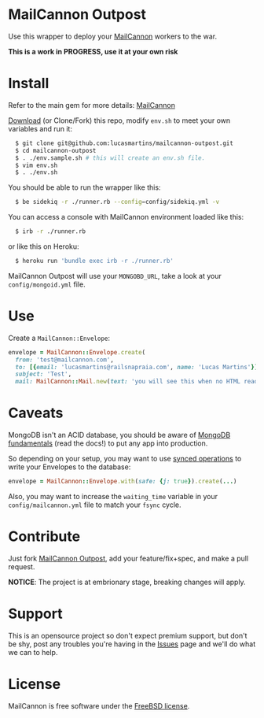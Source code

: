 MailCannon Outpost
==================

Use this wrapper to deploy your [MailCannon](https://github.com/lucasmartins/mailcannon) workers to the war.

**This is a work in PROGRESS, use it at your own risk**

Install
=======

Refer to the main gem for more details: [MailCannon](https://github.com/lucasmartins/mailcannon)

[Download](https://github.com/lucasmartins/mailcannon-outpost/archive/master.zip) (or Clone/Fork) this repo, modify `env.sh` to meet your own variables and run it:
```bash
  $ git clone git@github.com:lucasmartins/mailcannon-outpost.git
  $ cd mailcannon-outpost
  $ . ./env.sample.sh # this will create an env.sh file.
  $ vim env.sh
  $ . ./env.sh
```

You should be able to run the wrapper like this:

```bash
  $ be sidekiq -r ./runner.rb --config=config/sidekiq.yml -v
```

You can access a console with MailCannon environment loaded like this:
```bash
  $ irb -r ./runner.rb
```

or like this on Heroku:
```bash
  $ heroku run 'bundle exec irb -r ./runner.rb'
```

MailCannon Outpost will use your `MONGOBD_URL`, take a look at your `config/mongoid.yml` file.

Use
===

Create a `MailCannon::Envelope`:
```ruby
envelope = MailCannon::Envelope.create(
  from: 'test@mailcannon.com',
  to: [{email: 'lucasmartins@railsnapraia.com', name: 'Lucas Martins'}],
  subject: 'Test',
  mail: MailCannon::Mail.new(text: 'you will see this when no HTML reader is available', html: 'this should be an HTML'))
```

Caveats
=======

MongoDB isn't an ACID database, you should be aware of [MongoDB fundamentals](http://docs.mongodb.org/manual/faq/fundamentals/#does-mongodb-support-transactions) (read the docs!) to put any app into production.

So depending on your setup, you may want to use [synced operations](http://mongoid.org/en/mongoid/docs/persistence.html#atomic) to write your Envelopes to the database:
```ruby
envelope = MailCannon::Envelope.with(safe: {j: true}).create(...)
```

Also, you may want to increase the `waiting_time` variable in your `config/mailcannon.yml` file to match your `fsync` cycle.

Contribute
==========

Just fork [MailCannon Outpost](https://github.com/lucasmartins/mailcannon-outpost), add your feature/fix+spec, and make a pull request.

**NOTICE**: The project is at embrionary stage, breaking changes will apply.

Support
=======

This is an opensource project so don't expect premium support, but don't be shy, post any troubles you're having in the [Issues](https://github.com/lucasmartins/mailcannon-outpost/issues) page and we'll do what we can to help.

License
=======

MailCannon is free software under the [FreeBSD license](http://www.freebsd.org/copyright/freebsd-license.html).
